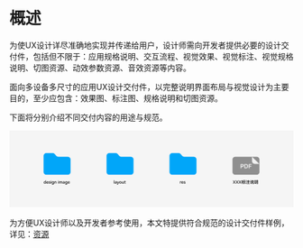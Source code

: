 # 概述


为使UX设计详尽准确地实现并传递给用户，设计师需向开发者提供必要的设计交付件，包括但不限于：应用规格说明、交互流程、视觉效果、视觉标注、视觉规格说明、切图资源、动效参数资源、音效资源等内容。


面向多设备多尺寸的应用UX设计交付件，以完整说明界面布局与视觉设计为主要目的，至少应包含：效果图、标注图、规格说明和切图资源。


下面将分别介绍不同交付内容的用途与规范。


![4.8-交付4件套](figures/4.8-交付4件套.png)

为方便UX设计师以及开发者参考使用，本文特提供符合规范的设计交付件样例，详见：[资源](design-resources.md)
